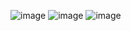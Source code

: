
![image](https://github.com/user-attachments/assets/5ce8a8f7-fd23-4de1-aa17-87e43800b1f8)
![image](https://github.com/user-attachments/assets/0742632a-40c2-4231-a988-18a1129b4d0e)
![image](https://github.com/user-attachments/assets/5ee7f406-2e6f-4c20-8ab4-8d8a62fca1be)
